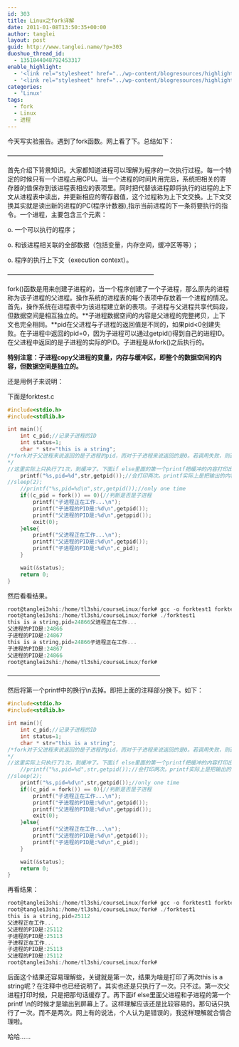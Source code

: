 ```yaml
---
id: 303
title: Linux之fork详解
date: 2011-01-08T13:50:35+00:00
author: tanglei
layout: post
guid: http://www.tanglei.name/?p=303
duoshuo_thread_id:
  - 1351844048792453317
enable_highlight:
  - '<link rel="stylesheet" href="../wp-content/blogresources/highlightconfig/highlight.default.min.css"><script src="../wp-content/blogresources/highlightconfig/jquery-2.1.4.min.js"></script><script src="../wp-content/blogresources/highlightconfig/enable_highlight.js"></script>'
  - '<link rel="stylesheet" href="../wp-content/blogresources/highlightconfig/highlight.default.min.css"><script src="../wp-content/blogresources/highlightconfig/jquery-2.1.4.min.js"></script><script src="../wp-content/blogresources/highlightconfig/enable_highlight.js"></script>'
categories:
  - 'Linux'
tags:
  - fork
  - Linux
  - 进程
---
```

今天写实验报告。遇到了fork函数。网上看了下。总结如下：
  
&#8212;&#8212;&#8212;&#8212;&#8212;&#8212;&#8212;&#8212;&#8212;&#8212;&#8212;&#8212;&#8212;&#8212;&#8212;&#8212;&#8212;&#8212;&#8212;&#8212;&#8212;&#8212;&#8212;&#8212;&#8212;
  
首先介绍下背景知识。大家都知道进程可以理解为程序的一次执行过程。每一个特定的时候只有一个进程占用CPU。当一个进程的时间片用完后，系统把相关的寄存器的值保存到该进程表相应的表项里。同时把代替该进程即将执行的进程的上下文从进程表中读出，并更新相应的寄存器值，这个过程称为上下文交换。上下文交换其实就是读出新的进程的PC(程序计数器),指示当前进程的下一条将要执行的指令。一个进程，主要包含三个元素：

o. 一个可以执行的程序；
  
o. 和该进程相关联的全部数据（包括变量，内存空间，缓冲区等等）；
  
o. 程序的执行上下文（execution context）。
  
&#8212;&#8212;&#8212;&#8212;&#8212;&#8212;&#8212;&#8212;&#8212;&#8212;&#8212;&#8212;&#8212;&#8212;&#8212;&#8212;&#8212;&#8212;&#8212;&#8212;&#8212;&#8212;&#8212;&#8211;
  
fork()函数是用来创建子进程的，当一个程序创建了一个子进程，那么原先的进程称为该子进程的父进程。操作系统的进程表的每个表项中存放着一个进程的情况。首先，操作系统在进程表中为该进程建立新的表项。子进程与父进程共享代码段，但数据空间是相互独立的。**子进程数据空间的内容是父进程的完整拷贝，上下文也完全相同。**pid在父进程与子进程的返回值是不同的，如果pid<0创建失败。在子进程中返回的pid=0，因为子进程可以通过getpid()得到自己的进程ID。在父进程中返回的是子进程的实际的PID。子进程是从fork()之后执行的。
  
**特别注意：子进程copy父进程的变量，内存与缓冲区，即整个的数据空间的内容，但数据空间是独立的。**
  
还是用例子来说明：
  
下面是forktest.c

```c
#include<stdio.h>
#include<stdlib.h>

int main(){
	int c_pid;//记录子进程的ID	
	int status=1;
	char * str="this is a string";
/*fork对于父进程来说返回的是子进程的pid，而对于子进程来说返回的是0。若调用失败，则返回-1。 
*/
//这里实际上只执行了1次，到缓冲了。下面if else里面的第一个printf把缓冲的内容打印出来了。
	printf("%s,pid=%d",str,getpid());//会打印两次。printf实际上是把输出的内容放到了缓冲队列中，只有看到n时才输出到屏幕上 看到的效果是两次pid都是父进程的。
//sleep(2);
	//printf("%s,pid=%d\n",str,getpid());//only one time
	if((c_pid = fork()) == 0){//判断是否是子进程
		printf("子进程正在工作...\n");
		printf("子进程的PID是:%d\n",getpid());
		printf("父进程的PID是:%d\n",getppid());
		exit(0);
	}else{
		printf("父进程正在工作...\n");
		printf("父进程的PID是:%d\n",getpid());
		printf("子进程的PID是:%d\n",c_pid);
	}

	wait(&status);
	return 0;
}
```

然后看看结果。

```c
root@tanglei3shi:/home/tl3shi/courseLinux/fork# gcc -o forktest1 forktest1.c
root@tanglei3shi:/home/tl3shi/courseLinux/fork# ./forktest1
this is a string,pid=24866父进程正在工作...
父进程的PID是:24866
子进程的PID是:24867
this is a string,pid=24866子进程正在工作...
子进程的PID是:24867
父进程的PID是:24866
root@tanglei3shi:/home/tl3shi/courseLinux/fork# 
```

&#8212;&#8212;&#8212;&#8212;&#8212;&#8212;&#8212;&#8212;&#8212;&#8212;&#8212;&#8212;&#8212;&#8212;&#8212;&#8212;&#8212;&#8212;&#8212;&#8212;&#8212;&#8212;&#8212;&#8212;&#8211;
  
然后将第一个printf中的换行\n去掉。即把上面的注释部分换下。如下：

```c
#include<stdio.h>
#include<stdlib.h>

int main(){
	int c_pid;//记录子进程的ID	
	int status=1;
	char * str="this is a string";
/*fork对于父进程来说返回的是子进程的pid，而对于子进程来说返回的是0。若调用失败，则返回-1。 
*/
//这里实际上只执行了1次，到缓冲了。下面if else里面的第一个printf把缓冲的内容打印出来了。
	//printf("%s,pid=%d",str,getpid());//会打印两次。printf实际上是把输出的内容放到了缓冲队列中，只有看到n时才输出到屏幕上 看到的效果是两次pid都是父进程的。
//sleep(2);
	printf("%s,pid=%d\n",str,getpid());//only one time
	if((c_pid = fork()) == 0){//判断是否是子进程
		printf("子进程正在工作...\n");
		printf("子进程的PID是:%d\n",getpid());
		printf("父进程的PID是:%d\n",getppid());
		exit(0);
	}else{
		printf("父进程正在工作...\n");
		printf("父进程的PID是:%d\n",getpid());
		printf("子进程的PID是:%d\n",c_pid);
	}

	wait(&status);
	return 0;
}
```

再看结果：

```c
root@tanglei3shi:/home/tl3shi/courseLinux/fork# gcc -o forktest1 forktest1.c
root@tanglei3shi:/home/tl3shi/courseLinux/fork# ./forktest1
this is a string,pid=25112
父进程正在工作...
父进程的PID是:25112
子进程的PID是:25113
子进程正在工作...
子进程的PID是:25113
父进程的PID是:25112
root@tanglei3shi:/home/tl3shi/courseLinux/fork# 
```

后面这个结果还容易理解些，关键就是第一次，结果为啥是打印了两次this is a string呢？在注释中也已经说明了。其实也还是只执行了一次。只不过。第一次父进程打印时候，只是把那句话缓存了。再下面if else里面父进程和子进程的第一个printf \n的时候才是输出到屏幕上了。这样理解应该还是比较容易的。那句话只执行了一次。而不是两次。网上有的说法，个人认为是错误的，我这样理解就合情合理啦。
  
哈哈……
